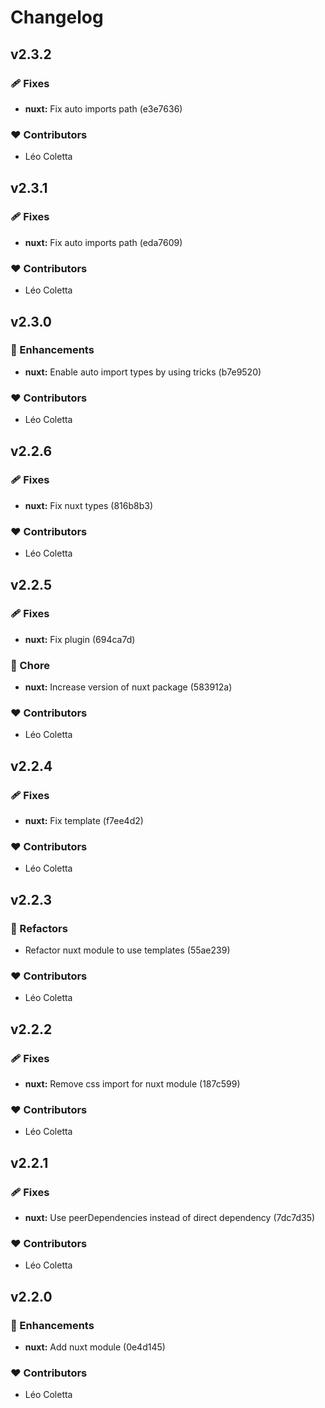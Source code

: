 # Changelog


## v2.3.2


### 🩹 Fixes

  - **nuxt:** Fix auto imports path (e3e7636)

### ❤️  Contributors

- Léo Coletta

## v2.3.1


### 🩹 Fixes

  - **nuxt:** Fix auto imports path (eda7609)

### ❤️  Contributors

- Léo Coletta

## v2.3.0


### 🚀 Enhancements

  - **nuxt:** Enable auto import types by using tricks (b7e9520)

### ❤️  Contributors

- Léo Coletta

## v2.2.6


### 🩹 Fixes

  - **nuxt:** Fix nuxt types (816b8b3)

### ❤️  Contributors

- Léo Coletta

## v2.2.5


### 🩹 Fixes

  - **nuxt:** Fix plugin (694ca7d)

### 🏡 Chore

  - **nuxt:** Increase version of nuxt package (583912a)

### ❤️  Contributors

- Léo Coletta

## v2.2.4


### 🩹 Fixes

  - **nuxt:** Fix template (f7ee4d2)

### ❤️  Contributors

- Léo Coletta

## v2.2.3


### 💅 Refactors

  - Refactor nuxt module to use templates (55ae239)

### ❤️  Contributors

- Léo Coletta

## v2.2.2


### 🩹 Fixes

  - **nuxt:** Remove css import for nuxt module (187c599)

### ❤️  Contributors

- Léo Coletta

## v2.2.1


### 🩹 Fixes

  - **nuxt:** Use peerDependencies instead of direct dependency (7dc7d35)

### ❤️  Contributors

- Léo Coletta

## v2.2.0


### 🚀 Enhancements

  - **nuxt:** Add nuxt module (0e4d145)

### ❤️  Contributors

- Léo Coletta

